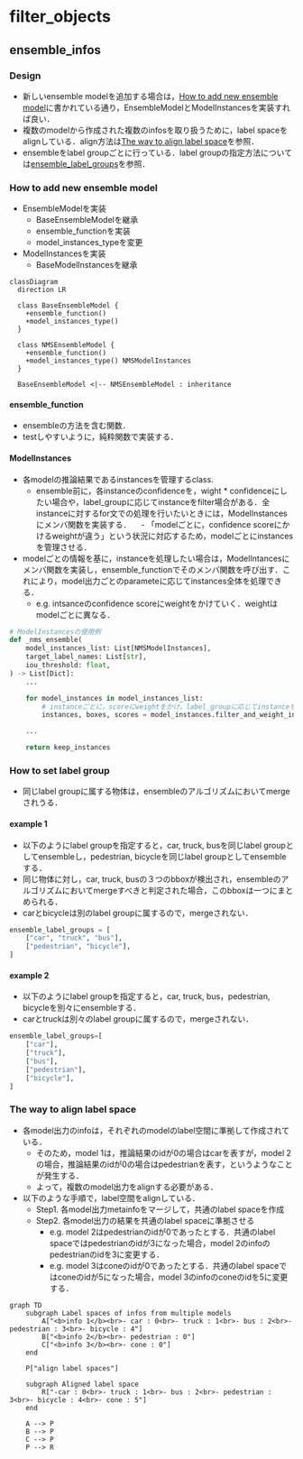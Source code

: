 # filter_objects

## ensemble_infos

### Design

- 新しいensemble modelを追加する場合は，[How to add new ensemble model](#how-to-add-new-ensemble-model)に書かれている通り，EnsembleModelとModelInstancesを実装すれば良い．
- 複数のmodelから作成された複数のinfosを取り扱うために，label spaceをalignしている．align方法は[The way to align label space](#the-way-to-align-label-space)を参照．
- ensembleをlabel groupごとに行っている．label groupの指定方法については[ensemble_label_groups](#ensemble_label_groups)を参照．

### How to add new ensemble model

- EnsembleModelを実装
  - BaseEnsembleModelを継承
  - ensemble_functionを実装
  - model_instances_typeを変更
- ModelInstancesを実装
  - BaseModelInstancesを継承

```mermaid
classDiagram
  direction LR

  class BaseEnsembleModel {
    +ensemble_function()
    +model_instances_type()
  }

  class NMSEnsembleModel {
    +ensemble_function()
    +model_instances_type() NMSModelInstances
  }

  BaseEnsembleModel <|-- NMSEnsembleModel : inheritance
```

#### ensemble_function

- ensembleの方法を含む関数．
- testしやすいように，純粋関数で実装する．

#### ModelInstances

- 各modelの推論結果であるinstancesを管理するclass.
  - ensemble前に，各instanceのconfidenceを，wight * confidenceにしたい場合や，label_groupに応じてinstanceをfilter場合がある．全instanceに対するfor文での処理を行いたいときには，ModelInstancesにメンバ関数を実装する．
　- 「modelごとに，confidence scoreにかけるweightが違う」という状況に対応するため，modelごとにinstancesを管理させる．
- modelごとの情報を基に，instanceを処理したい場合は，ModelIntancesにメンバ関数を実装し，ensemble_functionでそのメンバ関数を呼び出す．これにより，model出力ごとのparameteに応じてinstances全体を処理できる．
  - e.g. intsanceのconfidence scoreにweightをかけていく．weightはmodelごとに異なる．

```python
# ModelInstancesの使用例
def _nms_ensemble(
    model_instances_list: List[NMSModelInstances],
    target_label_names: List[str],
    iou_threshold: float,
) -> List[Dict]:
    ...

    for model_instances in model_instances_list:
        # instanceごとに，scoreにweightをかけ，label_groupに応じてinstanceをfilterする．
        instances, boxes, scores = model_instances.filter_and_weight_instances(target_label_names=target_label_names)

    ...

    return keep_instances
```

### How to set label group

- 同じlabel groupに属する物体は，ensembleのアルゴリズムにおいてmergeされうる．

#### example 1

- 以下のようにlabel groupを指定すると，car, truck, busを同じlabel groupとしてensembleし，pedestrian, bicycleを同じlabel groupとしてensembleする．
- 同じ物体に対し，car, truck, busの３つのbboxが検出され，ensembleのアルゴリズムにおいてmergeすべきと判定された場合，このbboxは一つにまとめられる．
- carとbicycleは別のlabel groupに属するので，mergeされない．

```python
ensemble_label_groups = [
    ["car", "truck", "bus"],
    ["pedestrian", "bicycle"],
]
```

#### example 2

- 以下のようにlabel groupを指定すると，car, truck, bus，pedestrian, bicycleを別々にensembleする．
- carとtruckは別々のlabel groupに属するので，mergeされない．

```python
ensemble_label_groups=[
    ["car"],
    ["truck"],
    ["bus"],
    ["pedestrian"],
    ["bicycle"],
]
```

### The way to align label space

- 各model出力のinfoは，それぞれのmodelのlabel空間に準拠して作成されている．
  - そのため，model 1は，推論結果のidが0の場合はcarを表すが，model 2の場合，推論結果のidが0の場合はpedestrianを表す，というようなことが発生する．
  - よって，複数のmodel出力をalignする必要がある．
- 以下のような手順で，label空間をalignしている．
  - Step1. 各model出力metainfoをマージして，共通のlabel spaceを作成
  - Step2. 各model出力の結果を共通のlabel spaceに準拠させる
    - e.g. model 2はpedestrianのidが0であったとする．共通のlabel spaceではpedestrianのidが3になった場合，model 2のinfoのpedestrianのidを3に変更する．
    - e.g. model 3はconeのidが0であったとする．共通のlabel spaceではconeのidが5になった場合，model 3のinfoのconeのidを5に変更する．

```mermaid
graph TD
    subgraph Label spaces of infos from multiple models
        A["<b>info 1</b><br>- car : 0<br>- truck : 1<br>- bus : 2<br>- pedestrian : 3<br>- bicycle : 4"]
        B["<b>info 2</b><br>- pedestrian : 0"]
        C["<b>info 3</b><br>- cone : 0"]
    end

    P["align label spaces"]

    subgraph Aligned label space
        R["-car : 0<br>- truck : 1<br>- bus : 2<br>- pedestrian : 3<br>- bicycle : 4<br>- cone : 5"]
    end

    A --> P
    B --> P
    C --> P
    P --> R
```
